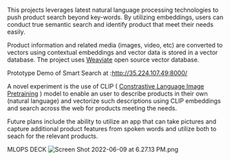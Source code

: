
This projects leverages latest natural language processing technologies to push product search beyond key-words. By utilizing embeddings, users can conduct true semantic search and identify product that meet their needs easily.

Product information and related media (images, video, etc) are converted to vectors using contextual embeddings and vector data is stored in a vector database. The project uses 
[Weaviate](https://weaviate.io/)
open source vector database.

Prototype Demo of Smart Search at :http://35.224.107.49:8000/

A novel experiment is the use of CLIP (
[Constrastive Language Image Pretraining](https://github.com/openai/CLIP)
) model to enable an user to describe products in their own (natural language) and vectorize such
descriptions using CLIP embeddings and search across the web for products meeting the needs.

Future plans include the ability to utilize an app that can take pictures and capture additional
product features from spoken words and utilize both to seach for the relevant products.

MLOPS DECK 
![Screen Shot 2022-06-09 at 6.27.13 PM.png](https://s3-us-west-2.amazonaws.com/secure.notion-static.com/bd7642fa-6abc-42ea-b7cd-de469a2512a1/Screen_Shot_2022-06-09_at_6.27.13_PM.png)
